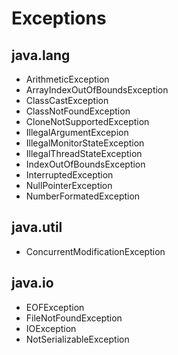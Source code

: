 # Exceptions

## java.lang

- ArithmeticException
- ArrayIndexOutOfBoundsException
- ClassCastException
- ClassNotFoundException
- CloneNotSupportedException
- IllegalArgumentExcepion
- IllegalMonitorStateException
- IllegalThreadStateException
- IndexOutOfBoundsException
- InterruptedException
- NullPointerException
- NumberFormatedException

## java.util

- ConcurrentModificationException

## java.io

- EOFException
- FileNotFoundException
- IOException
- NotSerializableException
